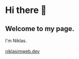# Hi there 👋
## Welcome to my page. 
I'm Niklas.<br>
<br>
<a href="www.niklasimweb.dev">niklasimweb.dev</a>



